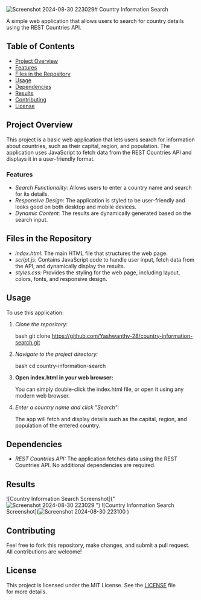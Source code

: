 ![Screenshot 2024-08-30 223029](https://github.com/user-attachments/assets/2f533b93-31ca-478d-9554-f12ab610b081)# Country Information Search

A simple web application that allows users to search for country details using the REST Countries API.

## Table of Contents

- [Project Overview](#project-overview)
- [Features](#features)
- [Files in the Repository](#files-in-the-repository)
- [Usage](#usage)
- [Dependencies](#dependencies)
- [Results](#Results)
- [Contributing](#contributing)
- [License](#license)

## Project Overview

This project is a basic web application that lets users search for information about countries, such as their capital, region, and population. The application uses JavaScript to fetch data from the REST Countries API and displays it in a user-friendly format.

### Features

- *Search Functionality:* Allows users to enter a country name and search for its details.
- *Responsive Design:* The application is styled to be user-friendly and looks good on both desktop and mobile devices.
- *Dynamic Content:* The results are dynamically generated based on the search input.

## Files in the Repository

- *index.html:* The main HTML file that structures the web page.
- *script.js:* Contains JavaScript code to handle user input, fetch data from the API, and dynamically display the results.
- *styles.css:* Provides the styling for the web page, including layout, colors, fonts, and responsive design.

## Usage

To use this application:

1. *Clone the repository:*

    bash
    git clone https://github.com/Yashwanthv-28/country-information-search.git
    

2. *Navigate to the project directory:*

    bash
    cd country-information-search
    

3. **Open index.html in your web browser:**

    You can simply double-click the index.html file, or open it using any modern web browser.

4. *Enter a country name and click "Search":*

    The app will fetch and display details such as the capital, region, and population of the entered country.

## Dependencies

- *REST Countries API:* The application fetches data using the REST Countries API. No additional dependencies are required.

## Results
![Country Information Search Screenshot]("![Screenshot 2024-08-30 223029](https://github.com/user-attachments/assets/30d1cd7f-e8c0-44ae-99a1-988b78084976)
")
![Country Information Search Screenshot](![Screenshot 2024-08-30 223100](https://github.com/user-attachments/assets/ff0ec54e-bd5b-454e-b320-a06141dd5244)
)

## Contributing

Feel free to fork this repository, make changes, and submit a pull request. All contributions are welcome!

## License

This project is licensed under the MIT License. See the [LICENSE](LICENSE) file for more details.
